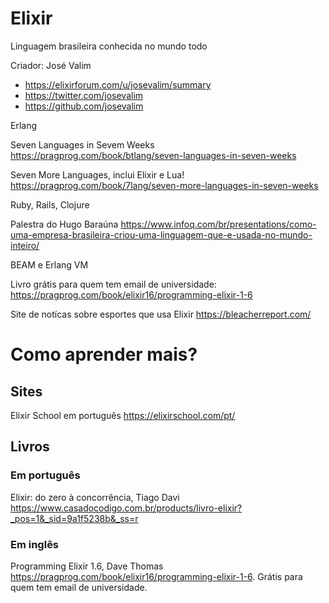 # Elixir

Linguagem brasileira conhecida no mundo todo

Criador: José Valim
- https://elixirforum.com/u/josevalim/summary
- https://twitter.com/josevalim
- https://github.com/josevalim

Erlang

Seven Languages in Sevem Weeks https://pragprog.com/book/btlang/seven-languages-in-seven-weeks

Seven More Languages, inclui Elixir e Lua! https://pragprog.com/book/7lang/seven-more-languages-in-seven-weeks

Ruby, Rails, Clojure

Palestra do Hugo Baraúna https://www.infoq.com/br/presentations/como-uma-empresa-brasileira-criou-uma-linguagem-que-e-usada-no-mundo-inteiro/

BEAM e Erlang VM

Livro grátis para quem tem email de universidade: https://pragprog.com/book/elixir16/programming-elixir-1-6

Site de notícas sobre esportes que usa Elixir https://bleacherreport.com/

# Como aprender mais?

## Sites

Elixir School em português https://elixirschool.com/pt/

## Livros

### Em português

Elixir: do zero à concorrência, Tiago Davi https://www.casadocodigo.com.br/products/livro-elixir?_pos=1&_sid=9a1f5238b&_ss=r

### Em inglês

Programming Elixir 1.6, Dave Thomas https://pragprog.com/book/elixir16/programming-elixir-1-6. Grátis para quem tem email de universidade.





